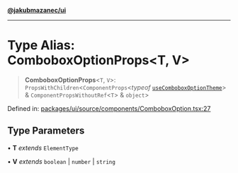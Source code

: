 [**@jakubmazanec/ui**](../README.md)

---

# Type Alias: ComboboxOptionProps\<T, V\>

> **ComboboxOptionProps**\<`T`, `V`\>: `PropsWithChildren`\<`ComponentProps`\<_typeof_
> [`useComboboxOptionTheme`](../functions/useComboboxOptionTheme.md)\> &
> `ComponentPropsWithoutRef`\<`T`\> & `object`\>

Defined in:
[packages/ui/source/components/ComboboxOption.tsx:27](https://github.com/jakubmazanec/tools/blob/adfe44f908094c1d1cdf19837842b33066bbd9d7/packages/ui/source/components/ComboboxOption.tsx#L27)

## Type Parameters

• **T** _extends_ `ElementType`

• **V** _extends_ `boolean` \| `number` \| `string`
